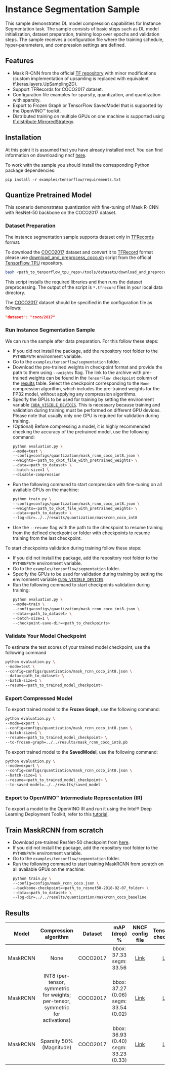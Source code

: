 # Instance Segmentation Sample

This sample demonstrates DL model compression capabilities for Instance Segmentation task.
The sample consists of basic steps such as DL model initialization, dataset preparation, training loop over epochs and validation steps.
The sample receives a configuration file where the training schedule, hyper-parameters, and compression settings are defined.

## Features

- Mask R-CNN from the official [TF repository](https://github.com/tensorflow/models/tree/master/official/vision/detection) with minor modifications (custom implementation of upsamling is replaced with equivalent tf.keras.layers.UpSampling2D).
- Support TFRecords for COCO2017 dataset.
- Configuration file examples for sparsity, quantization, and quantization with sparsity.
- Export to Frozen Graph or TensorFlow SavedModel that is supported by the OpenVINO™ toolkit.
- Distributed training on multiple GPUs on one machine is supported using [tf.distribute.MirroredStrategy](https://www.tensorflow.org/api_docs/python/tf/distribute/MirroredStrategy).

## Installation

At this point it is assumed that you have already installed nncf. You can find information on downloading nncf [here](https://github.com/openvinotoolkit/nncf#user-content-installation).  

To work with the sample you should install the corresponding Python package dependencies:

```
pip install -r examples/tensorflow/requirements.txt
```

## Quantize Pretrained Model

This scenario demonstrates quantization with fine-tuning of Mask R-CNN with ResNet-50 backbone on the COCO2017 dataset.

### Dataset Preparation

The instance segmentation sample supports dataset only in [TFRecords](https://www.tensorflow.org/tutorials/load_data/tfrecord) format.

To download the [COCO2017](https://cocodataset.org/) dataset and convert it to [TFRecord](https://www.tensorflow.org/tutorials/load_data/tfrecord)
format please use [download_and_preprocess_coco.sh](https://github.com/tensorflow/tpu/blob/master/tools/datasets/download_and_preprocess_coco.sh)
script from the official [TensorFlow TPU](https://github.com/tensorflow/tpu) repository.

```bash
bash <path_to_tensorflow_tpu_repo>/tools/datasets/download_and_preprocess_coco.sh <path_to_coco_data_dir>
```

This script installs the required libraries and then runs the dataset preprocessing. The output of the script is `*.tfrecord` files in your local data directory.

The [COCO2017](https://cocodataset.org/) dataset should be specified in the configuration file as follows:

```json
"dataset": "coco/2017"
```

### Run Instance Segmentation Sample

We can run the sample after data preparation. For this follow these steps:
- If you did not install the package, add the repository root folder to the `PYTHONPATH` environment variable.
- Go to the `examples/tensorflow/segmentation` folder.
- Download the pre-trained weights in checkpoint format and provide the path to them using `--weights` flag. The link to the
archive with pre-trained weights can be found in the `TensorFlow checkpoint` column of the [results](#results) table. 
Select the checkpoint corresponding to the `None` compression algorithm, which includes the pre-trained weights for the 
FP32 model, without applying any compression algorithms.
- Specify the GPUs to be used for training by setting the environment variable [`CUDA_VISIBLE_DEVICES`](https://developer.nvidia.com/blog/cuda-pro-tip-control-gpu-visibility-cuda_visible_devices/). This is necessary because training and validation during training must be performed on different GPU devices. Please note that usually only one GPU is required for validation during training.
- (Optional) Before compressing a model, it is highly recommended checking the accuracy of the pretrained model, use the following command:
  ```bash
  python evaluation.py \
  --mode=test \
  --config=configs/quantization/mask_rcnn_coco_int8.json \
  --weights=<path_to_ckpt_file_with_pretrained_weights> \
  --data=<path_to_dataset> \
  --batch-size=1 \
  --disable-compression
  ```
- Run the following command to start compression with fine-tuning on all available GPUs on the machine:
    ```bash
    python train.py \
    --config=configs/quantization/mask_rcnn_coco_int8.json \
    --weights=<path_to_ckpt_file_with_pretrained_weights> \
    --data=<path_to_dataset> \
    --log-dir=../../results/quantization/maskrcnn_coco_int8
    ```
- Use the `--resume` flag with the path to the checkpoint to resume training from the defined checkpoint or folder with checkpoints to resume training from the last checkpoint.

To start checkpoints validation during training follow these steps:
- If you did not install the package, add the repository root folder to the `PYTHONPATH` environment variable.
- Go to the `examples/tensorflow/segmentation` folder.
- Specify the GPUs to be used for validation during training by setting the environment variable [`CUDA_VISIBLE_DEVICES`](https://developer.nvidia.com/blog/cuda-pro-tip-control-gpu-visibility-cuda_visible_devices/).
- Run the following command to start checkpoints validation during training:
    ```bash
    python evaluation.py \
    --mode=train \
    --config=configs/quantization/mask_rcnn_coco_int8.json \
    --data=<path_to_dataset> \
    --batch-size=1 \
    --checkpoint-save-dir=<path_to_checkpoints>
    ```

### Validate Your Model Checkpoint

To estimate the test scores of your trained model checkpoint, use the following command
```bash
python evaluation.py \
--mode=test \
--config=configs/quantization/mask_rcnn_coco_int8.json \
--data=<path_to_dataset> \
--batch-size=1 \
--resume=<path_to_trained_model_checkpoint>
```

### Export Compressed Model

To export trained model to the **Frozen Graph**, use the following command:
```bash
python evaluation.py \
--mode=export \
--config=configs/quantization/mask_rcnn_coco_int8.json \
--batch-size=1 \
--resume=<path_to_trained_model_checkpoint> \
--to-frozen-graph=../../results/mask_rcnn_coco_int8.pb
```

To export trained model to the **SavedModel**, use the following command:
```bash
python evaluation.py \
--mode=export \
--config=configs/quantization/mask_rcnn_coco_int8.json \
--batch-size=1 \
--resume=<path_to_trained_model_checkpoint> \
--to-saved-model=../../results/saved_model
```

### Export to OpenVINO™ Intermediate Representation (IR)

To export a model to the OpenVINO IR and run it using the Intel® Deep Learning Deployment Toolkit, refer to this [tutorial](https://software.intel.com/en-us/openvino-toolkit).

## Train MaskRCNN from scratch
- Download pre-trained ResNet-50 checkpoint from [here](https://storage.cloud.google.com/cloud-tpu-checkpoints/model-garden-vision/detection/resnet50-2018-02-07.tar.gz).
- If you did not install the package, add the repository root folder to the `PYTHONPATH` environment variable.
- Go to the `examples/tensorflow/segmentation` folder.
- Run the following command to start training MaskRCNN from scratch on all available GPUs on the machine:
    ```bash
    python train.py \
    --config=configs/mask_rcnn_coco.json \
    --backbone-checkpoint=<path_to_resnet50-2018-02-07_folder> \
    --data=<path_to_dataset> \
    --log-dir=../../results/quantization/maskrcnn_coco_baseline

<a name='results'></a>

## Results

|**Model**|**Compression algorithm**|**Dataset**|**mAP (drop) %**|**NNCF config file**|**TensorFlow checkpoint**|
| :---: | :---: | :---: | :---: | :---: | :---: |
|MaskRCNN|None|COCO2017|bbox: 37.33<br/>segm: 33.56|[Link](configs/mask_rcnn_coco.json)|[Link](https://storage.openvinotoolkit.org/repositories/nncf/models/v2.4.0/tensorflow/mask_rcnn_baseline.tar.gz)|
|MaskRCNN|INT8 (per-tensor, symmetric for weights; per-tensor, symmetric for activations)|COCO2017|bbox: 37.27 (0.06)<br/>segm: 33.54 (0.02)|[Link](configs/quantization/mask_rcnn_coco_int8.json)|[Link](https://storage.openvinotoolkit.org/repositories/nncf/models/v2.4.0/tensorflow/mask_rcnn_int8_w_sym_t_half_a_sym_t.tar.gz)|
|MaskRCNN|Sparsity 50% (Magnitude)|COCO2017|bbox: 36.93 (0.40)<br/>segm: 33.23 (0.33)|[Link](configs/sparsity/mask_rcnn_coco_magnitude_sparsity.json)|[Link](https://storage.openvinotoolkit.org/repositories/nncf/models/v2.4.0/tensorflow/mask_rcnn_sparsity_50.tar.gz)|
